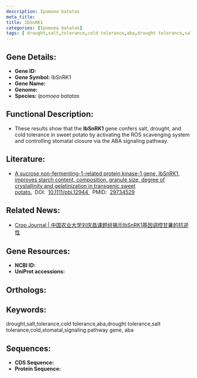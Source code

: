 ```yaml
---
description: Ipomoea batatas
meta_title:
title: IbSnRK1
categories: [Ipomoea batatas]
tags: [ drought,salt,tolerance,cold tolerance,aba,drought tolerance,salt tolerance,cold,stomatal,signaling pathway gene, aba  ]
---
```


## Gene Details:
- **Gene ID:**	[]()
- **Gene Symbol:** IbSnRK1
- **Gene Name:** 
- **Genome:** []()
- **Species:** *Ipomoea batatas*

## Functional Description:
   - These results show that the **IbSnRK1** gene confers salt, drought, and cold tolerance in sweet potato by activating the ROS scavenging system and controlling stomatal closure via the ABA signaling pathway.

## Literature:
   - [A sucrose non-fermenting-1-related protein kinase-1 gene, IbSnRK1, improves starch content, composition, granule size, degree of crystallinity and gelatinization in transgenic sweet potato.]( sciencedirect.com/science/article/pii/S2214514120300829)&nbsp;&nbsp;DOI:&nbsp;&nbsp;[10.1111/pbi.12944 ](sciencedirect.com/science/article/pii/S2214514120300829)&nbsp;&nbsp;PMID:&nbsp;&nbsp;[29734529](https://pubmed.ncbi.nlm.nih.gov/29734529/)

## Related News:
   - [Crop Journal  | 中国农业大学刘庆昌课题组揭示IbSnRK1基因调控甘薯的抗逆性](https://mp.weixin.qq.com/s?__biz=Mzg3MDEwNDEyMg==&mid=2247492002&idx=4&sn=44b63ce935b6cad54089802a65ec7a2a&chksm=ce904cf7f9e7c5e137ec4c12875fdd3cc5321bc7b45ecc7238f6c8e7eb620c2e560498d10334&scene=27#wechat_redirect)

## Gene Resources:
- **NCBI ID:** [](https://www.ncbi.nlm.nih.gov/gene/?term=)
- **UniProt accessions:** [](https://www.uniprot.org/uniprotkb//entry)

## Orthologs:


## Keywords:
drought,salt,tolerance,cold tolerance,aba,drought tolerance,salt tolerance,cold,stomatal,signaling pathway gene, aba 

## Sequences:
- **CDS Sequence:**
- **Protein Sequence:**
